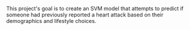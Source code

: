 This project's goal is to create an SVM model that attempts to predict if someone had previously reported a heart attack based on their demographics and lifestyle choices.
